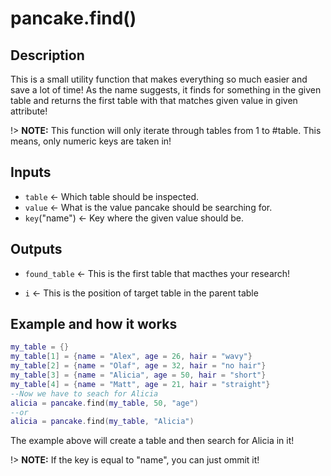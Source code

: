 # pancake.find()

## Description

This is a small utility function that makes everything so much easier and save a lot of time! As the name suggests, it finds for something in the given table and returns the first table with that matches given value in given attribute!

!> **NOTE:** This function will only iterate through tables from 1 to #table. This means, only numeric keys are taken in!

## Inputs

- `table` <- Which table should be inspected.
- `value` <- What is the value pancake should be searching for.
- `key`("name") <- Key where the given value should be.

## Outputs

- `found_table` <- This is the first table that macthes your research!
 * `i` <- This is the position of target table in the parent table

## Example and how it works

```lua
my_table = {}
my_table[1] = {name = "Alex", age = 26, hair = "wavy"}
my_table[2] = {name = "Olaf", age = 32, hair = "no hair"}
my_table[3] = {name = "Alicia", age = 50, hair = "short"}
my_table[4] = {name = "Matt", age = 21, hair = "straight"}
--Now we have to seach for Alicia
alicia = pancake.find(my_table, 50, "age")
--or
alicia = pancake.find(my_table, "Alicia")
```

The example above will create a table and then search for Alicia in it!

!> **NOTE:** If the key is equal to "name", you can just ommit it!

